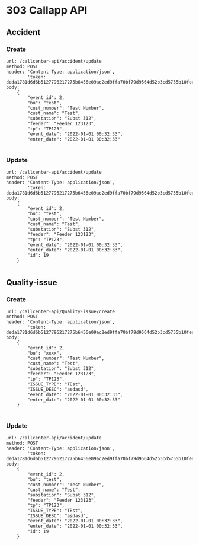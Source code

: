 # 303 Callapp API
## Accident
### Create
    url: /callcenter-api/accident/update
    method: POST
    header: 'Content-Type: application/json',
            'token: deda1781d6d6b5127796217275b6456e09ac2ed9ffa70bf79d9564d52b3cd5755b10fee38b3eca523765c9472c8455ba52d485078b6eb24628daf47e3fe163ad'
    body: 
        {
            "event_id": 2,
            "bu": "test",
            "cust_number": "Test Number",
            "cust_name": "Test",
            "substation": "Subst 312",
            "feeder": "Feeder 123123",
            "tp": "TP123",
            "event_date": "2022-01-01 00:32:33",
            "enter_date": "2022-01-01 00:32:33"

#

### Update
    url: /callcenter-api/accident/update
    method: POST
    header: 'Content-Type: application/json',
            'token: deda1781d6d6b5127796217275b6456e09ac2ed9ffa70bf79d9564d52b3cd5755b10fee38b3eca523765c9472c8455ba52d485078b6eb24628daf47e3fe163ad'
    body: 
        {
            "event_id": 2,
            "bu": "test",
            "cust_number": "Test Number",
            "cust_name": "Test",
            "substation": "Subst 312",
            "feeder": "Feeder 123123",
            "tp": "TP123",
            "event_date": "2022-01-01 00:32:33",
            "enter_date": "2022-01-01 00:32:33",
            "id": 19
        }

#
#

## Quality-issue
### Create
    url: /callcenter-api/Quality-issue/create
    method: POST
    header: 'Content-Type: application/json',
            'token: deda1781d6d6b5127796217275b6456e09ac2ed9ffa70bf79d9564d52b3cd5755b10fee38b3eca523765c9472c8455ba52d485078b6eb24628daf47e3fe163ad'
    body: 
        {
            "event_id": 2,
            "bu": "xxxx",
            "cust_number": "Test Number",
            "cust_name": "Test",
            "substation": "Subst 312",
            "feeder": "Feeder 123123",
            "tp": "TP123",
            "ISSUE_TYPE": "TEst",
            "ISSUE_DESC": "asdasd",
            "event_date": "2022-01-01 00:32:33",
            "enter_date": "2022-01-01 00:32:33"
        }
#

### Update
    url: /callcenter-api/accident/update
    method: POST
    header: 'Content-Type: application/json',
            'token: deda1781d6d6b5127796217275b6456e09ac2ed9ffa70bf79d9564d52b3cd5755b10fee38b3eca523765c9472c8455ba52d485078b6eb24628daf47e3fe163ad'
    body: 
        {
            "event_id": 2,
            "bu": "test",
            "cust_number": "Test Number",
            "cust_name": "Test",
            "substation": "Subst 312",
            "feeder": "Feeder 123123",
            "tp": "TP123",
            "ISSUE_TYPE": "TEst",
            "ISSUE_DESC": "asdasd",
            "event_date": "2022-01-01 00:32:33",
            "enter_date": "2022-01-01 00:32:33",
            "id": 19
        }